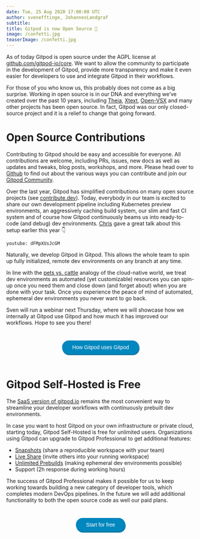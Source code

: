 ```yaml
---
date: Tue, 25 Aug 2020 17:00:00 UTC
author: svenefftinge, JohannesLandgraf
subtitle:
title: Gitpod is now Open Source 🎉
image: /confetti.jpg
teaserImage: /confetti.jpg
---
```


As of today Gitpod is open source under the AGPL license at [github.com/gitpod-io/core](https://github.com/gitpod-io/core). We want to allow the community to participate in the development of Gitpod, provide more transparency and make it even easier for developers to use and integrate Gitpod in their workflows.

For those of you who know us, this probably does not come as a big surprise. Working in open source is in our DNA and everything we’ve created over the past 10 years, including [Theia](https://github.com/eclipse-theia/theia), [Xtext](https://github.com/eclipse/xtext), [Open-VSX](https://github.com/eclipse/openvsx) and many other projects has been open source. In fact, Gitpod was our only closed-source project and it is a relief to change that going forward.

# Open Source Contributions

Contributing to Gitpod should be easy and accessible for everyone. All contributions are welcome, including PRs, issues, new docs as well as updates and tweaks, blog posts, workshops, and more. Please head over to [Github](https://github.com/gitpod-io/core) to find out about the various ways you can contribute and join our [Gitpod Community](https://community.gitpod.io/).

Over the last year, Gitpod has simplified contributions on many open source projects (see [contribute.dev](https://contribute.dev/)). Today, everybody in our team is excited to share our own development pipeline including Kubernetes preview environments, an aggressively caching build system, our slim and fast CI system and of course how Gitpod continuously beams us into ready-to-code (and debug) dev environments. [Chris](https://github.com/csweichel) gave a great talk about this setup earlier this year 👇


`youtube: dFMpXUsJcGM`

Naturally, we develop Gitpod in Gitpod. This allows the  whole team  to spin up fully initialized, remote dev environments on any branch at any time. 

In line with the [pets vs. cattle](http://cloudscaling.com/blog/cloud-computing/the-history-of-pets-vs-cattle/?utm_source=thenewstack&utm_medium=website&utm_campaign=platform) analogy of the cloud-native world, we treat dev environments as automated (yet customizable) resources you can spin-up once you need them and close down (and forget about) when you are done with your task. Once you experience the peace of mind of automated, ephemeral dev environments you never want to go back.

Sven will run a webinar next Thursday, where we will showcase how we internally at Gitpod use  Gitpod and how much it has improved our workflows. Hope to see you there! 

<style>
.button {
  background-color: #0087BE; 
  border: none;
  border-radius: 30px;
  color: white;
  padding: 10px 27px;
  text-align: center;
  text-decoration: none;
  display: inline-block;
  font-size: 14px;
  margin: 25px 1px;
  cursor: pointer;
  box-shadow: 1px 3px #0E75A3;
  opacity: 1;

}

.button:hover {
	opacity: 0.85;

}
.wrapper {
    text-align: center;
}
</style>

<div class="wrapper">
    <a href= "https://us02web.zoom.us/webinar/register/5415977565541/WN_amoa6lnEQniLykXUYCDyBQ" target="_blank">
        <button class="button">How Gitpod uses Gitpod</button>
    </a>
</div>

# Gitpod Self-Hosted is Free

The [SaaS version of gitpod.io](https://www.gitpod.io/pricing/#) remains the most convenient way to streamline your developer workflows with continuously prebuilt dev environments. 

In case you want to host Gitpod on your own infrastructure or private cloud, starting today, Gitpod Self-Hosted is free for unlimited users. Organizations using Gitpod can upgrade to Gitpod Professional to get additional features: 

* [Snapshots](https://www.gitpod.io/features/#snapshot) (share a reproducible workspace with your team)
* [Live Share](https://www.gitpod.io/features/#share) (invite others into your running workspace)
* [Unlimited Prebuilds](https://www.gitpod.io/features/#prebuilt) (making ephemeral dev environments possible)
* Support (2h response during working hours)

The success of Gitpod Professional makes it possible for us to keep working towards building a new category of developer tools, which completes modern DevOps pipelines. In the future we will add additional functionality to both the open source code as well our paid plans.

<div class="wrapper">
    <a href= "https://www.gitpod.io/self-hosted/" target="_blank">
        <button class="button">Start for free</button>
    </a>
</div>



